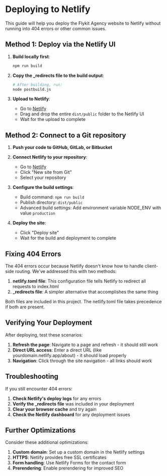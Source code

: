 # Deploying to Netlify

This guide will help you deploy the Flykit Agency website to Netlify without running into 404 errors or other common issues.

## Method 1: Deploy via the Netlify UI

1. **Build locally first**:
   ```bash
   npm run build
   ```

2. **Copy the _redirects file to the build output**:
   ```bash
   # After building, run:
   node postbuild.js
   ```
   
3. **Upload to Netlify**:
   - Go to [Netlify](https://app.netlify.com/)
   - Drag and drop the entire `dist/public` folder to the Netlify UI
   - Wait for the upload to complete

## Method 2: Connect to a Git repository

1. **Push your code to GitHub, GitLab, or Bitbucket**

2. **Connect Netlify to your repository**:
   - Go to [Netlify](https://app.netlify.com/)
   - Click "New site from Git"
   - Select your repository

3. **Configure the build settings**:
   - Build command: `npm run build`
   - Publish directory: `dist/public`
   - Advanced build settings: Add environment variable NODE_ENV with value `production`

4. **Deploy the site**:
   - Click "Deploy site"
   - Wait for the build and deployment to complete

## Fixing 404 Errors

The 404 errors occur because Netlify doesn't know how to handle client-side routing. We've addressed this with two methods:

1. **netlify.toml file**: This configuration file tells Netlify to redirect all requests to index.html
2. **_redirects file**: A simpler alternative that accomplishes the same thing

Both files are included in this project. The netlify.toml file takes precedence if both are present.

## Verifying Your Deployment

After deploying, test these scenarios:

1. **Refresh the page**: Navigate to a page and refresh - it should still work
2. **Direct URL access**: Enter a direct URL (like yourdomain.netlify.app/about) - it should load properly
3. **Navigation**: Click through the site navigation - all links should work

## Troubleshooting

If you still encounter 404 errors:

1. **Check Netlify's deploy logs** for any errors
2. **Verify the _redirects file** was included in your deployment
3. **Clear your browser cache** and try again
4. **Check the Netlify dashboard** for any deployment issues

## Further Optimizations

Consider these additional optimizations:

1. **Custom domain**: Set up a custom domain in the Netlify settings
2. **HTTPS**: Netlify provides free SSL certificates
3. **Form handling**: Use Netlify Forms for the contact form
4. **Prerendering**: Enable prerendering for improved SEO